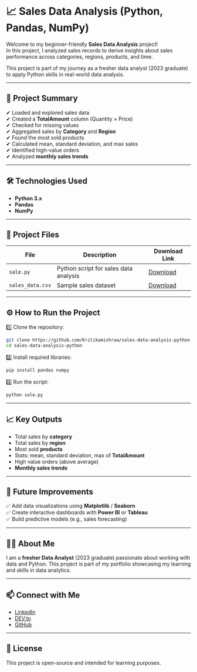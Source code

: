 
# 📈 Sales Data Analysis (Python, Pandas, NumPy)

Welcome to my beginner-friendly **Sales Data Analysis** project!  
In this project, I analyzed sales records to derive insights about sales performance across categories, regions, products, and time.

This project is part of my journey as a fresher data analyst (2023 graduate) to apply Python skills in real-world data analysis.

---

## 🚀 Project Summary

✔ Loaded and explored sales data  
✔ Created a **TotalAmount** column (Quantity × Price)  
✔ Checked for missing values  
✔ Aggregated sales by **Category** and **Region**  
✔ Found the most sold products  
✔ Calculated mean, standard deviation, and max sales  
✔ Identified high-value orders  
✔ Analyzed **monthly sales trends**

---

## 🛠 Technologies Used

- **Python 3.x**
- **Pandas**
- **NumPy**

---

## 📂 Project Files

| File | Description | Download Link |
|-------|-------------|----------------|
| `sale.py` | Python script for sales data analysis | [Download](https://github.com/Kritikamishraa/sales-data-analysis-python/raw/main/sale.py) |
| `sales_data.csv` | Sample sales dataset | [Download](https://github.com/Kritikamishraa/sales-data-analysis-python/raw/main/sales_data.csv) |

---

## ⚙️ How to Run the Project

1️⃣ Clone the repository:
```bash
git clone https://github.com/Kritikamishraa/sales-data-analysis-python.git
cd sales-data-analysis-python
```

2️⃣ Install required libraries:
```bash
pip install pandas numpy
```

3️⃣ Run the script:
```bash
python sale.py
```

---

## 📈 Key Outputs

- Total sales by **category**
- Total sales by **region**
- Most sold **products**
- Stats: mean, standard deviation, max of **TotalAmount**
- High value orders (above average)
- **Monthly sales trends**

---

## 🌟 Future Improvements

✅ Add data visualizations using **Matplotlib** / **Seaborn**  
✅ Create interactive dashboards with **Power BI** or **Tableau**  
✅ Build predictive models (e.g., sales forecasting)

---

## 🙋‍♀️ About Me

I am a **fresher Data Analyst** (2023 graduate) passionate about working with data and Python. This project is part of my portfolio showcasing my learning and skills in data analytics.

---

## 📫 Connect with Me

- [LinkedIn](https://www.linkedin.com/in/kritika-mishra-578574317/)
- [DEV.to](https://dev.to/kritika_mishraa)
- [GitHub](https://github.com/Kritikamishraa)

---

## 📄 License

This project is open-source and intended for learning purposes.
